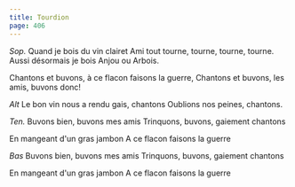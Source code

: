 ```yaml
---
title: Tourdion
page: 406
---  
```


_Sop._ Quand je bois du vin clairet
Ami tout tourne, tourne, tourne, tourne.
Aussi désormais je bois Anjou ou Arbois.

Chantons et buvons, à ce flacon faisons la guerre,
Chantons et buvons, les amis, buvons donc!

_Alt_ Le bon vin nous a rendu gais, chantons
Oublions nos peines, chantons.

_Ten._ Buvons bien, buvons mes amis
Trinquons, buvons, gaiement chantons

En mangeant d'un gras jambon
A ce flacon faisons la guerre

_Bas_ Buvons bien, buvons mes amis
Trinquons, buvons, gaiement chantons

En mangeant d'un gras jambon
A ce flacon faisons la guerre